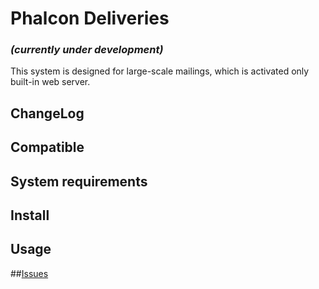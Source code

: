 # Phalcon Deliveries
### _(currently under development)_

This system is designed for large-scale mailings, which is activated only built-in web server.

## ChangeLog

## Compatible

## System requirements

## Install

## Usage

##[Issues](https://github.com/stanislav-web/phalcon-deliveries/issues "Issues")


